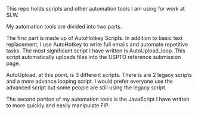 This repo holds scripts and other automation tools I am using for work at SLW.

My automation tools are divided into two parts.

The first part is made up of AutoHotkey Scripts. In addition to basic text replacement, I use AutoHotkey to write full emails and automate repetitive tasks. The most significant script I have written is AutoUpload_loop. This script automatically uploads files into the USPTO reference submission page.

AutoUpload, at this point, is 3 different scripts. There is are 2 legacy scripts and a more advance looping script. I would prefer everyone use the advanced script but some people are still using the legacy script.

The second portion of my automation tools is the JavaScript I have written to more quickly and easily manipulate FIP.
